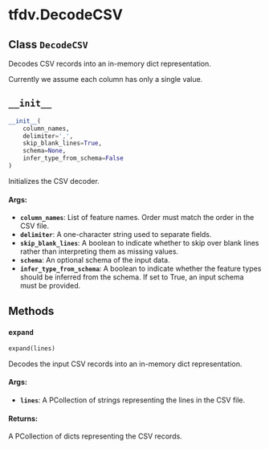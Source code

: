 <div itemscope itemtype="http://developers.google.com/ReferenceObject">
<meta itemprop="name" content="tfdv.DecodeCSV" />
<meta itemprop="path" content="Stable" />
<meta itemprop="property" content="__init__"/>
<meta itemprop="property" content="expand"/>
</div>

# tfdv.DecodeCSV

## Class `DecodeCSV`



Decodes CSV records into an in-memory dict representation.

Currently we assume each column has only a single value.

<h2 id="__init__"><code>__init__</code></h2>

``` python
__init__(
    column_names,
    delimiter=',',
    skip_blank_lines=True,
    schema=None,
    infer_type_from_schema=False
)
```

Initializes the CSV decoder.

#### Args:

* <b>`column_names`</b>: List of feature names. Order must match the order in the
      CSV file.
* <b>`delimiter`</b>: A one-character string used to separate fields.
* <b>`skip_blank_lines`</b>: A boolean to indicate whether to skip over blank lines
      rather than interpreting them as missing values.
* <b>`schema`</b>: An optional schema of the input data.
* <b>`infer_type_from_schema`</b>: A boolean to indicate whether the feature types
      should be inferred from the schema. If set to True, an input schema
      must be provided.



## Methods

<h3 id="expand"><code>expand</code></h3>

``` python
expand(lines)
```

Decodes the input CSV records into an in-memory dict representation.

#### Args:

* <b>`lines`</b>: A PCollection of strings representing the lines in the CSV file.


#### Returns:

A PCollection of dicts representing the CSV records.



